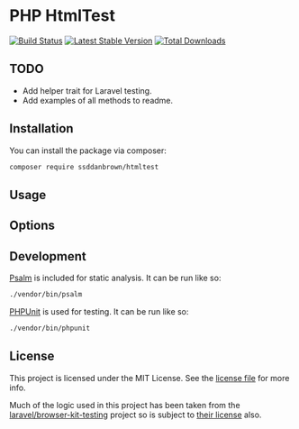# PHP HtmlTest

[![Build Status](https://github.com/ssddanbrown/htmltest/workflows/phpunit/badge.svg)](https://github.com/ssddanbrown/htmltest/actions)
[![Latest Stable Version](https://poser.pugx.org/ssddanbrown/htmltest/v)](https://packagist.org/packages/ssddanbrown/htmltest)
[![Total Downloads](https://poser.pugx.org/ssddanbrown/htmltest/downloads)](https://packagist.org/packages/ssddanbrown/htmltest)

## TODO

- Add helper trait for Laravel testing.
- Add examples of all methods to readme.

## Installation

You can install the package via composer:

```bash
composer require ssddanbrown/htmltest
```

## Usage

## Options

## Development

[Psalm](https://psalm.dev/) is included for static analysis. It can be run like so:

```bash
./vendor/bin/psalm
```

[PHPUnit](https://phpunit.de/) is used for testing. It can be run like so:

```bash
./vendor/bin/phpunit
```

## License

This project is licensed under the MIT License. See the [license file](https://github.com/ssddanbrown/htmltest/blob/main/license.md) for more info.

Much of the logic used in this project has been taken from the [laravel/browser-kit-testing](https://github.com/laravel/browser-kit-testing) project so is subject to [their license](https://github.com/laravel/browser-kit-testing/blob/6.x/LICENSE.md) also.